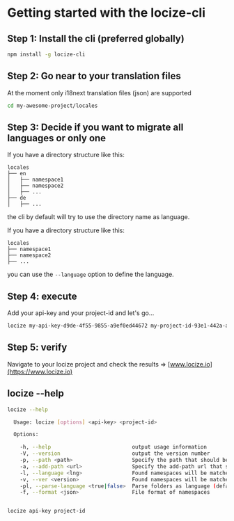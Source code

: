 # Getting started with the locize-cli

## Step 1: Install the cli (preferred globally)

```sh
npm install -g locize-cli
```


## Step 2: Go near to your translation files

At the moment only i18next translation files (json) are supported

```sh
cd my-awesome-project/locales
```


## Step 3: Decide if you want to migrate all languages or only one

If you have a directory structure like this:

    locales
    ├── en
    │   ├── namespace1
    │   ├── namespace2
    │   ├── ...
    ├── de
    │   ├── ...

the cli by default will try to use the directory name as language.


If you have a directory structure like this:

    locales
    ├── namespace1
    ├── namespace2
    ├── ...

you can use the `--language` option to define the language.


## Step 4: execute

Add your api-key and your project-id and let's go...

```sh
locize my-api-key-d9de-4f55-9855-a9ef0ed44672 my-project-id-93e1-442a-ab35-24331fa294ba --path ./en --language en
```

## Step 5: verify

Navigate to your locize project and check the results => [www.locize.io](https://www.locize.io)


## locize --help

```sh
locize --help

  Usage: locize [options] <api-key> <project-id>

  Options:

    -h, --help                          output usage information
    -V, --version                       output the version number
    -p, --path <path>                   Specify the path that should be used </Users/adrai/Projects/locize/locize-app>
    -a, --add-path <url>                Specify the add-path url that should be used <https://api.locize.io/missing/{{projectId}}/{{version}}/{{lng}}/{{ns}}}>
    -l, --language <lng>                Found namespaces will be matched to this language
    -v, --ver <version>                 Found namespaces will be matched to this version
    -pl, --parse-language <true|false>  Parse folders as language (default is true)
    -f, --format <json>                 File format of namespaces


locize api-key project-id
```
